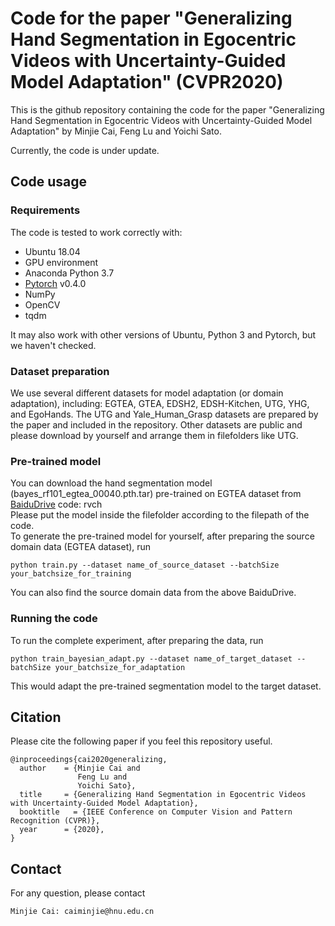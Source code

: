 # Code for the paper "Generalizing Hand Segmentation in Egocentric Videos with Uncertainty-Guided Model Adaptation" (CVPR2020)

This is the github repository containing the code for the paper "Generalizing Hand Segmentation in Egocentric Videos with 
Uncertainty-Guided Model Adaptation" by Minjie Cai, Feng Lu and Yoichi Sato.

Currently, the code is under update.

## Code usage

### Requirements
The code is tested to work correctly with:
- Ubuntu 18.04
- GPU environment
- Anaconda Python 3.7
- [Pytorch](https://pytorch.org/) v0.4.0
- NumPy
- OpenCV
- tqdm  

It may also work with other versions of Ubuntu, Python 3 and Pytorch, but we haven't checked.

### Dataset preparation
We use several different datasets for model adaptation (or domain adaptation), including: EGTEA, GTEA, EDSH2, EDSH-Kitchen, UTG, YHG, and EgoHands. The UTG and Yale_Human_Grasp datasets are prepared by the paper and included in the repository. Other datasets are public and please download by yourself and arrange them in filefolders like UTG.

### Pre-trained model
You can download the hand segmentation model (bayes_rf101_egtea_00040.pth.tar) pre-trained on EGTEA dataset from [BaiduDrive](https://pan.baidu.com/s/1DNFK_kFZc_Z0nQhOliCK0w) code: rvch  
Please put the model inside the filefolder according to the filepath of the code.  
To generate the pre-trained model for yourself, after preparing the source domain data (EGTEA dataset), run
```
python train.py --dataset name_of_source_dataset --batchSize your_batchsize_for_training
```
You can also find the source domain data from the above BaiduDrive.

### Running the code
To run the complete experiment, after preparing the data, run
```
python train_bayesian_adapt.py --dataset name_of_target_dataset --batchSize your_batchsize_for_adaptation
```
This would adapt the pre-trained segmentation model to the target dataset.

## Citation
Please cite the following paper if you feel this repository useful.
```
@inproceedings{cai2020generalizing,
  author    = {Minjie Cai and
               Feng Lu and
               Yoichi Sato},
  title     = {Generalizing Hand Segmentation in Egocentric Videos with Uncertainty-Guided Model Adaptation},
  booktitle   = {IEEE Conference on Computer Vision and Pattern Recognition (CVPR)},
  year      = {2020},
}
```

## Contact
For any question, please contact
```
Minjie Cai: caiminjie@hnu.edu.cn
```

